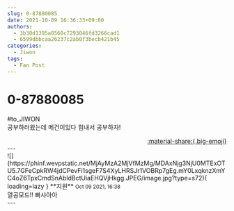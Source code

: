 ```yaml
---
slug: 0-87880085
date: 2021-10-09 16:36:33+09:00
authors:
  - 3b30d1395a8560c7293046fd3266cad1
  - 6599dbbcaa26237c2ab0f3becb421b45
categories:
  - Jiwon
tags:
  - Fan Post
---
```


# 0-87880085

<div class="post-container" markdown="1">
<div class="content-container md-sidebar__scrollwrap" markdown="1">

\#to_JIWON<br>공부하러왔는데 메건이있다 힘내서 공부하자!

</div>
</div>

<div style="text-align: right;" markdown="1">
<a href="https://weverse.io/fromis9/fanpost/0-87880085" style="text-align: right;">:material-share:{.big-emoji}</a>
</div>
---

<div class="comments-container md-sidebar__scrollwrap" markdown="1">
<div class="comment" markdown="1">
<div class='id-container' markdown="1">
![](https://phinf.wevpstatic.net/MjAyMzA2MjVfMzMg/MDAxNjg3NjU0MTExOTU5.7GFeCpkRW4jdCPevFi1sgeF7S4XyLHRSJr1VOBRp7gEg.mY0LxqknzXmYC4oZ6TpxCmdSnAbldBctUiaEHQVjHkgg.JPEG/image.jpg?type=s72){ loading=lazy }
**<span class="artist">지원</span>** <small>Oct 09 2021, 16:38</small><br>
</div>
<div class='comment-body' markdown="1">
열공모드!! 빠샤아아
</div>
</div>
</div>
---
